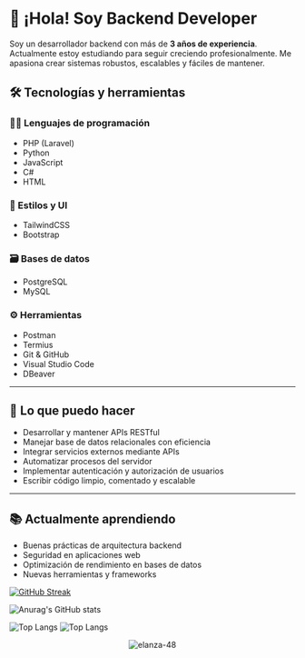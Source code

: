 # 👋 ¡Hola! Soy Backend Developer

Soy un desarrollador backend con más de **3 años de experiencia**. Actualmente estoy estudiando para seguir creciendo profesionalmente. Me apasiona crear sistemas robustos, escalables y fáciles de mantener.


## 🛠️ Tecnologías y herramientas

### 👨‍💻 Lenguajes de programación
- PHP (Laravel)
- Python
- JavaScript
- C#
- HTML

### 🎨 Estilos y UI
- TailwindCSS
- Bootstrap

### 🗃️ Bases de datos
- PostgreSQL
- MySQL

### ⚙️ Herramientas
- Postman
- Termius
- Git & GitHub
- Visual Studio Code
- DBeaver

---

## 🚀 Lo que puedo hacer

- Desarrollar y mantener APIs RESTful
- Manejar base de datos relacionales con eficiencia
- Integrar servicios externos mediante APIs
- Automatizar procesos del servidor
- Implementar autenticación y autorización de usuarios
- Escribir código limpio, comentado y escalable

---

## 📚 Actualmente aprendiendo

- Buenas prácticas de arquitectura backend
- Seguridad en aplicaciones web
- Optimización de rendimiento en bases de datos
- Nuevas herramientas y frameworks

[![GitHub Streak](https://github-readme-streak-stats.herokuapp.com?user=JesusDavidQuispeQuispe&theme=dark)](https://git.io/streak-stats)

![Anurag's GitHub stats](https://github-readme-stats.vercel.app/api?username=JesusDavidQuispeQuispe&show_icons=true&theme=radical)

![Top Langs](https://github-readme-stats.vercel.app/api/top-langs/?username=JesusDavidQuispeQuispe&hide_progress=true)
![Top Langs](https://github-readme-stats.vercel.app/api/top-langs/?username=JesusDavidQuispeQuispe&hide_progress=false)


<div align="center">
  <img  src="resources/img/github-contribution-grid-snake.svg"
    alt="elanza-48" />
</div>
